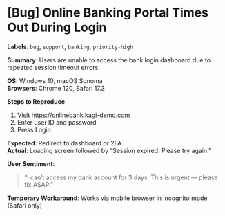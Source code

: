 # [Bug] Online Banking Portal Times Out During Login

**Labels**: `bug`, `support`, `banking`, `priority-high`

**Summary**: Users are unable to access the bank login dashboard due to repeated session timeout errors.

**OS**: Windows 10, macOS Sonoma  
**Browsers**: Chrome 120, Safari 17.3  

**Steps to Reproduce**:
1. Visit https://onlinebank.kagi-demo.com
2. Enter user ID and password
3. Press Login

**Expected**: Redirect to dashboard or 2FA  
**Actual**: Loading screen followed by “Session expired. Please try again.”

**User Sentiment**:
> “I can’t access my bank account for 3 days. This is urgent — please fix ASAP.”

**Temporary Workaround**: Works via mobile browser in incognito mode (Safari only)
